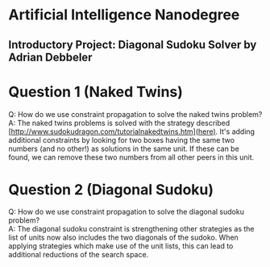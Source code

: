 # Artificial Intelligence Nanodegree
## Introductory Project: Diagonal Sudoku Solver by Adrian Debbeler

# Question 1 (Naked Twins)
Q: How do we use constraint propagation to solve the naked twins problem?  
A: The naked twins problems is solved with the strategy described [http://www.sudokudragon.com/tutorialnakedtwins.htm](here). It's adding additional constraints by looking for two boxes having the same two numbers (and no other!) as solutions in the same unit. If these can be found, we can remove these two numbers from all other peers in this unit.

# Question 2 (Diagonal Sudoku)
Q: How do we use constraint propagation to solve the diagonal sudoku problem?  
A: The diagonal sudoku constraint is strengthening other strategies as the list of units now also includes the two diagonals of the sudoko. When applying strategies which make use of the unit lists, this can lead to additional reductions of the search space.

